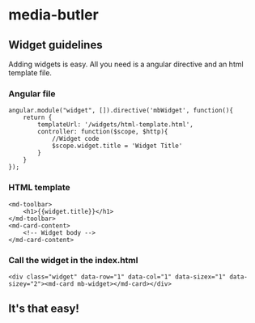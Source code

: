 # media-butler

## Widget guidelines
Adding widgets is easy. All you need is a angular directive and an html template file.

### Angular file
	angular.module("widget", []).directive('mbWidget', function(){
	    return {
	        templateUrl: '/widgets/html-template.html',
	        controller: function($scope, $http){
				//Widget code
				$scope.widget.title = 'Widget Title'
	        }
	    }
	});
### HTML template
	<md-toolbar>
		<h1>{{widget.title}}</h1>
	</md-toolbar>
	<md-card-content>
		<!-- Widget body -->
	</md-card-content>
### Call the widget in the index.html
	<div class="widget" data-row="1" data-col="1" data-sizex="1" data-sizey="2"><md-card mb-widget></md-card></div>

## It's that easy!